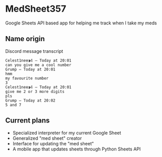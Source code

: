 # MedSheet357
Google Sheets API based app for helping me track when I take my meds
## Name origin
Discord message transcript
```
Celest1nee◑𝟜 — Today at 20:01
can you give me a cool number
Grump — Today at 20:01
hmm
my favourite number
3
Celest1nee◑𝟜 — Today at 20:01
give me 2 or 3 more digits
pls
Grump — Today at 20:02
5 and 7
```
## Current plans
* Specialized interpreter for my current Google Sheet
* Generalized "med sheet" creator
* Interface for updating the "med sheet"
* A mobile app that updates sheets through Python Sheets API
